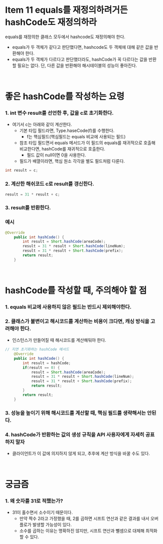 # Item 11 equals를 재정의하려거든 hashCode도 재정의하라
equals를 재정의한 클래스 모두에서 hashcode도 재정의해야 한다. 

- equals가 두 객체가 같다고 판단했다면, hashcode도 두 객체에 대해 같은 값을 반환해야 한다.
- equals가 두 객체가 다르다고 판단했더라도,  hashCode가 꼭 다르다는 값을 반환할 필요는 없다. 단, 다른 값을 반환해야 해시테이블의 성능이 좋아진다. 

</br>

# 좋은 hashCode를 작성하는 요령
### 1. int 변수 result를 선언한 후, 값을 c로 초기화한다.
- 여기서 c는 아래와 같이 계산한다.
  - 기본 타입 필드라면, Type.haseCode(f)를 수행한다. 
    - f는 핵심필드(핵심필드는 equals 비교에 사용되는 필드)
  - 참조 타입 필드면서 equals 메서드가 이 필드의 equals를 재귀적으로 호출해 비교한다면, hashCode를 재귀적으로 호출한다. 
    - 필드 값이 null이면 0을 사용한다.
  - 필드가 배열이라면, 핵심 원소 각각을 별도 필드처럼 다룬다. 
```java
int result = c;
```

### 2. 계산한 해쉬코드 c로 result를 갱신한다.
``` java
result = 31 * result + c;
```

### 3. result를 반환한다.

### 예시
```java
@Override
	public int hashCode() {
		int result = Short.hashCode(areaCode);
		result = 31 * result + Short.hashCode(lineNum);
		result = 31 * result + Short.hashCode(prefix);
		return result;
	}
```


</br>


# hashCode를 작성할 때, 주의해야 할 점
### 1. equals 비교에 사용하지 않은 필드는 **반드시** 제외해야한다. 

### 2. 클래스가 불변이고 해시코드를 계산하는 비용이 크다면, **캐싱** 방식을 고려해야 한다. 
- 인스턴스가 만들어질 때 해시코드를 계산해둬야 한다.
```java
// 지연 초기화하는 hashCode 메서드
	@Override
	public int hashCode() {
		int result = hashCode;
		if(result == 0) {
			result = Short.hashCode(areaCode);
			result = 31 * result + Short.hashCode(lineNum);
			result = 31 * result + Short.hashCode(prefix);
			return result;
		}
		return result;
	}
```
### 3. 성능을 높이기 위해 해시코드를 계산할 때, 핵심 필드를 생략해서는 안된다.

### 4. hashCode가 반환하는 값의 생성 규칙을 API 사용자에게 자세히 공표하지 말자
- 클라이언트가 이 값에 의지하지 않게 되고, 추후에 계산 방식을 바꿀 수도 있다. 


</br>

# 궁금즘
### 1. 왜 숫자를 31로 적했는가?
- 31이 홀수면서 소수이기 때문이다. 
  - 만약 짝수 2라고 가정했을 때, 2를 곱하면 시프트 연산과 같은 결과를 내서 오버플로가 발생할 가능성이 있다.
  - 소수를 곱하는 이유는 명확하진 않지만, 시프트 연산과 뺄셈으로 대체해 최적화 할 수 있다. 